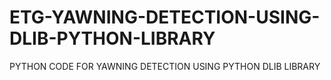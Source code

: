 # ETG-YAWNING-DETECTION-USING-DLIB-PYTHON-LIBRARY
PYTHON CODE FOR YAWNING DETECTION USING PYTHON DLIB LIBRARY
